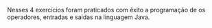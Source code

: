 Nesses 4 exercícios foram praticados com êxito a programação de os operadores, entradas e saidas
na linguagem Java.
